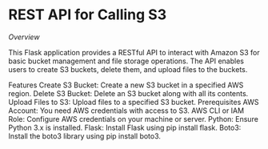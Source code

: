 # REST API for Calling S3
*Overview*

This Flask application provides a RESTful API to interact with Amazon S3 for basic bucket management and file storage operations. The API enables users to create S3 buckets, delete them, and upload files to the buckets.

Features
Create S3 Bucket: Create a new S3 bucket in a specified AWS region.
Delete S3 Bucket: Delete an S3 bucket along with all its contents.
Upload Files to S3: Upload files to a specified S3 bucket.
Prerequisites
AWS Account: You need AWS credentials with access to S3.
AWS CLI or IAM Role: Configure AWS credentials on your machine or server.
Python: Ensure Python 3.x is installed.
Flask: Install Flask using pip install flask.
Boto3: Install the boto3 library using pip install boto3.
